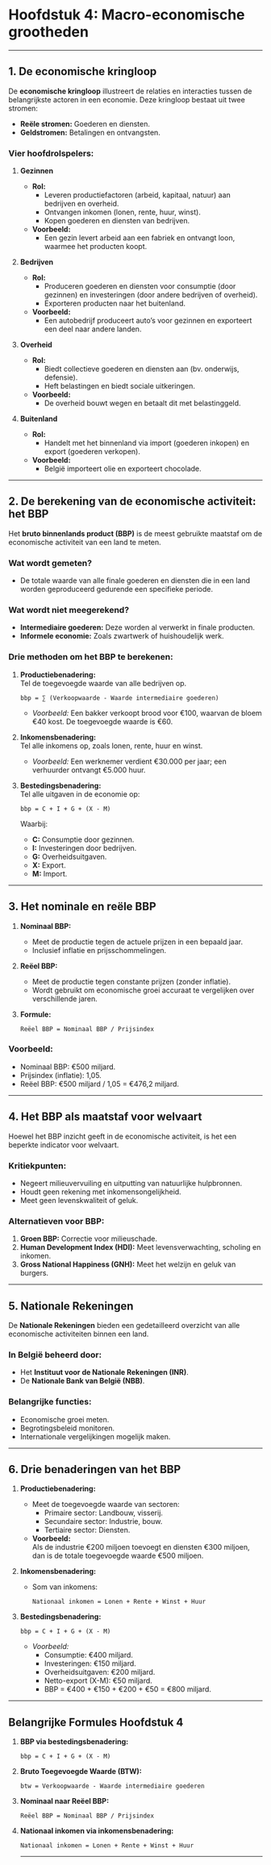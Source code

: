 # Hoofdstuk 4: Macro-economische grootheden

---

## **1. De economische kringloop**

De **economische kringloop** illustreert de relaties en interacties tussen de belangrijkste actoren in een economie. Deze kringloop bestaat uit twee stromen:  
- **Reële stromen:** Goederen en diensten.  
- **Geldstromen:** Betalingen en ontvangsten.

### **Vier hoofdrolspelers:**
1. **Gezinnen**  
   - **Rol:**  
     - Leveren productiefactoren (arbeid, kapitaal, natuur) aan bedrijven en overheid.  
     - Ontvangen inkomen (lonen, rente, huur, winst).  
     - Kopen goederen en diensten van bedrijven.  
   - **Voorbeeld:**  
     - Een gezin levert arbeid aan een fabriek en ontvangt loon, waarmee het producten koopt.

2. **Bedrijven**  
   - **Rol:**  
     - Produceren goederen en diensten voor consumptie (door gezinnen) en investeringen (door andere bedrijven of overheid).  
     - Exporteren producten naar het buitenland.  
   - **Voorbeeld:**  
     - Een autobedrijf produceert auto’s voor gezinnen en exporteert een deel naar andere landen.

3. **Overheid**  
   - **Rol:**  
     - Biedt collectieve goederen en diensten aan (bv. onderwijs, defensie).  
     - Heft belastingen en biedt sociale uitkeringen.  
   - **Voorbeeld:**  
     - De overheid bouwt wegen en betaalt dit met belastinggeld.

4. **Buitenland**  
   - **Rol:**  
     - Handelt met het binnenland via import (goederen inkopen) en export (goederen verkopen).  
   - **Voorbeeld:**  
     - België importeert olie en exporteert chocolade.

---

## **2. De berekening van de economische activiteit: het BBP**

Het **bruto binnenlands product (BBP)** is de meest gebruikte maatstaf om de economische activiteit van een land te meten.

### **Wat wordt gemeten?**
- De totale waarde van alle finale goederen en diensten die in een land worden geproduceerd gedurende een specifieke periode.

### **Wat wordt niet meegerekend?**
- **Intermediaire goederen:** Deze worden al verwerkt in finale producten.  
- **Informele economie:** Zoals zwartwerk of huishoudelijk werk.

### **Drie methoden om het BBP te berekenen:**
1. **Productiebenadering:**  
   Tel de toegevoegde waarde van alle bedrijven op.  
   ```
   bbp = ∑ (Verkoopwaarde - Waarde intermediaire goederen)
   ```
   - *Voorbeeld:* Een bakker verkoopt brood voor €100, waarvan de bloem €40 kost. De toegevoegde waarde is €60.

2. **Inkomensbenadering:**  
   Tel alle inkomens op, zoals lonen, rente, huur en winst.  
   - *Voorbeeld:* Een werknemer verdient €30.000 per jaar; een verhuurder ontvangt €5.000 huur.

3. **Bestedingsbenadering:**  
   Tel alle uitgaven in de economie op:  
   ```
   bbp = C + I + G + (X - M)
   ```
   Waarbij:  
   - **C:** Consumptie door gezinnen.  
   - **I:** Investeringen door bedrijven.  
   - **G:** Overheidsuitgaven.  
   - **X:** Export.  
   - **M:** Import.

---

## **3. Het nominale en reële BBP**

1. **Nominaal BBP:**  
   - Meet de productie tegen de actuele prijzen in een bepaald jaar.  
   - Inclusief inflatie en prijsschommelingen.

2. **Reëel BBP:**  
   - Meet de productie tegen constante prijzen (zonder inflatie).  
   - Wordt gebruikt om economische groei accuraat te vergelijken over verschillende jaren.

3. **Formule:**  
   ```
   Reëel BBP = Nominaal BBP / Prijsindex
   ```

### **Voorbeeld:**
- Nominaal BBP: €500 miljard.  
- Prijsindex (inflatie): 1,05.  
- Reëel BBP: €500 miljard / 1,05 = €476,2 miljard.

---

## **4. Het BBP als maatstaf voor welvaart**

Hoewel het BBP inzicht geeft in de economische activiteit, is het een beperkte indicator voor welvaart.  

### **Kritiekpunten:**
- Negeert milieuvervuiling en uitputting van natuurlijke hulpbronnen.  
- Houdt geen rekening met inkomensongelijkheid.  
- Meet geen levenskwaliteit of geluk.  

### **Alternatieven voor BBP:**
1. **Groen BBP:** Correctie voor milieuschade.  
2. **Human Development Index (HDI):** Meet levensverwachting, scholing en inkomen.  
3. **Gross National Happiness (GNH):** Meet het welzijn en geluk van burgers.

---

## **5. Nationale Rekeningen**

De **Nationale Rekeningen** bieden een gedetailleerd overzicht van alle economische activiteiten binnen een land.  

### **In België beheerd door:**
- Het **Instituut voor de Nationale Rekeningen (INR)**.  
- De **Nationale Bank van België (NBB)**.  

### **Belangrijke functies:**
- Economische groei meten.  
- Begrotingsbeleid monitoren.  
- Internationale vergelijkingen mogelijk maken.

---

## **6. Drie benaderingen van het BBP**

1. **Productiebenadering:**  
   - Meet de toegevoegde waarde van sectoren:  
     - Primaire sector: Landbouw, visserij.  
     - Secundaire sector: Industrie, bouw.  
     - Tertiaire sector: Diensten.  
   - **Voorbeeld:**  
     Als de industrie €200 miljoen toevoegt en diensten €300 miljoen, dan is de totale toegevoegde waarde €500 miljoen.

2. **Inkomensbenadering:**  
   - Som van inkomens:  
     ```
     Nationaal inkomen = Lonen + Rente + Winst + Huur
     ```

3. **Bestedingsbenadering:**  
   ```
   bbp = C + I + G + (X - M)
   ```
   - *Voorbeeld:*  
     - Consumptie: €400 miljard.  
     - Investeringen: €150 miljard.  
     - Overheidsuitgaven: €200 miljard.  
     - Netto-export (X-M): €50 miljard.  
     - BBP = €400 + €150 + €200 + €50 = €800 miljard.

---

## **Belangrijke Formules Hoofdstuk 4**

1. **BBP via bestedingsbenadering:**  
   ```
   bbp = C + I + G + (X - M)
   ```

2. **Bruto Toegevoegde Waarde (BTW):**  
   ```
   btw = Verkoopwaarde - Waarde intermediaire goederen
   ```

3. **Nominaal naar Reëel BBP:**  
   ```
   Reëel BBP = Nominaal BBP / Prijsindex
   ```

4. **Nationaal inkomen via inkomensbenadering:**  
   ```
   Nationaal inkomen = Lonen + Rente + Winst + Huur
   ```

   ---

